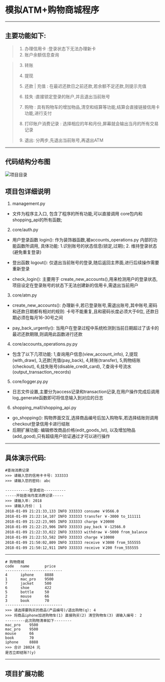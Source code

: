 
# 模拟ATM+购物商城程序

---
## 主要功能如下:
>1. 办理信用卡 :登录状态下无法办理新卡
>2. 账户余额信息查询

>3. 转账
>
>4. 提现
>
>5. 还款 | 充值 : 在最迟还款日之前还款,若余额不足还款,则提示充值
>
>6. 挂失 :直接锁定登录的账户,并且退出当前账号
>
>7. 购物 : 具有购物车的增加物品,清空和结算等功能,结算会直接链接信用卡功能,进行支付
>
>8. 打印账户消费记录 : 选择相应的年和月份,屏幕就会输出当月的所有交易记录
>
>9. 退出: 分两步,先退出当前账号,再退出ATM

---



## 代码结构分布图
![项目目录](http://oyhijg3iv.bkt.clouddn.com/%E6%B7%B1%E5%BA%A6%E6%88%AA%E5%9B%BE_%E9%80%89%E6%8B%A9%E5%8C%BA%E5%9F%9F_20180110140314.png)

## 项目包详细说明
1. management.py
 * 文件为程序主入口, 包含了程序的所有功能,可以直接调用 core包内和shopping_api的所有函数;
2. core/auth.py
 * 用户登录函数 login(): 作为装饰器函数,被accounts_operations.py 内部的功能函数所调用, 具体功能: 1.识别账号的状态信息(锁定,过期); 2. 维持登录状态(避免重复登录)

 * 登出函数 logout(): 仅退出当前账号的登录,随后返回主界面,进行后续操作需要重新登录

 * check_login(): 主要用于 create_new_accounts(),用来检测用户的登录状态,项目设定在登录账号的状态下无法创建新的信用卡,需退出当前用户

3. core/atm.py
 * create_new_accounts(): 办理新卡,若已登录账号,需退出账号,其中账号,密码和还款日期都有相对的规则: 卡号不能重复,且和密码长度必须大于6位, 还款日期必须在每月16-30号之间

 * pay_back_urgently(): 当用户在登录过程中系统检测到当前日期超过了该卡的最迟还款期限,则调用此函数进行还款

4. core/accounts_operations.py.py
 * 包含了以下几项功能: 1,查询用户信息(view_account_info), 2,提现(with_draw), 3,还款|充值(pay_back), 4,转账(transfer), 5,购物结账(checkout), 6,挂失账号(disable_credit_card), 7,查询卡号流水(output_transaction_records)

5. core/logger.py.py
 * 日志文件设置,主要分为access记录和transaction记录,在用户操作完成后调用log_generate函数即可将信息输入到对应的日志

6. shopping_mall/shopping_api.py
 * go_shopping(): 购物界面交互,选择商品编号后加入购物车,若选择结账则调用checkout登录信用卡进行结账
 * 后期扩展功能: 编辑修改商品价格(edit_goods_lst), 以及增加物品(add_good),只有超级用户验证通过才可以进行操作


---
## 具体演示代码:

```
#查询消费记录
>>> 请输入您的信用卡卡号: 333333
>>> 请输入您的密码: abc

-----------登录成功----------
-----开始查询月度消费记录-----
>>> 请输入年: 2018
>>> 请输入月份：　1
2018-01-09 21:21:33,133 INFO 333333 consume ￥9566.0
2018-01-09 21:22:14,107 INFO 333333 transfer ￥-3000 to_111111
2018-01-09 21:22:23,905 INFO 333333 charge ￥20000
2018-01-09 21:22:23,906 INFO 333333 pay_back ￥-12566.0
2018-01-09 21:22:33,022 INFO 333333 withdraw ￥-5000 from_balance
2018-01-09 21:22:53,582 INFO 333333 charge ￥10000
2018-01-09 21:50:02,809 INFO 333333 receive ￥3000 from_555555
2018-01-09 21:50:12,911 INFO 333333 receive ￥200 from_555555

```
---
```
# 购物商城
code   name       price
--------------------------
4      iphone     8888
1      mac_pro    9500
7      jacket     500
6      shoe       422
5      bottle     50
2      mouse      66
3      book       70
--------------------------
>>> 请选择要购买的商品(产品编号)/退出购物(q): 4
>>> 将商品iphone加进购物车(1) 直接购买(2) 清空购物车(3) 请输入编号： 2
---------此次购物清单如下--------
mac_pro    9500
mac_pro    9500
mouse      66
book       70
iphone     8888
>>> 合计 28024 元
是否立即结账?(y)

```

---
## 项目扩展功能







